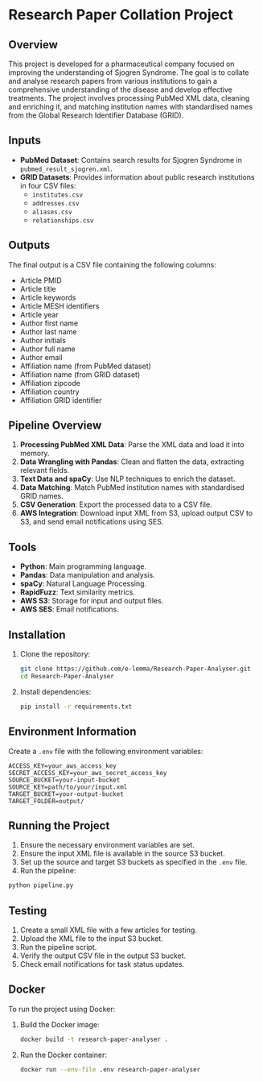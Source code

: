 # Research Paper Collation Project

## Overview

This project is developed for a pharmaceutical company focused on improving the understanding of Sjogren Syndrome. The goal is to collate and analyse research papers from various institutions to gain a comprehensive understanding of the disease and develop effective treatments. The project involves processing PubMed XML data, cleaning and enriching it, and matching institution names with standardised names from the Global Research Identifier Database (GRID).

## Inputs

- **PubMed Dataset**: Contains search results for Sjogren Syndrome in `pubmed_result_sjogren.xml`.
- **GRID Datasets**: Provides information about public research institutions in four CSV files:
  - `institutes.csv`
  - `addresses.csv`
  - `aliases.csv`
  - `relationships.csv`

## Outputs

The final output is a CSV file containing the following columns:
- Article PMID
- Article title
- Article keywords
- Article MESH identifiers
- Article year
- Author first name
- Author last name
- Author initials
- Author full name
- Author email
- Affiliation name (from PubMed dataset)
- Affiliation name (from GRID dataset)
- Affiliation zipcode
- Affiliation country
- Affiliation GRID identifier

## Pipeline Overview

1. **Processing PubMed XML Data**: Parse the XML data and load it into memory.
2. **Data Wrangling with Pandas**: Clean and flatten the data, extracting relevant fields.
3. **Text Data and spaCy**: Use NLP techniques to enrich the dataset.
4. **Data Matching**: Match PubMed institution names with standardised GRID names.
5. **CSV Generation**: Export the processed data to a CSV file.
6. **AWS Integration**: Download input XML from S3, upload output CSV to S3, and send email notifications using SES.

## Tools

- **Python**: Main programming language.
- **Pandas**: Data manipulation and analysis.
- **spaCy**: Natural Language Processing.
- **RapidFuzz**: Text similarity metrics.
- **AWS S3**: Storage for input and output files.
- **AWS SES**: Email notifications.

## Installation

1. Clone the repository:
   ```sh
   git clone https://github.com/e-lemma/Research-Paper-Analyser.git
   cd Research-Paper-Analyser
   ```

2. Install dependencies:
   ```sh
   pip install -r requirements.txt
   ```

## Environment Information

Create a `.env` file with the following environment variables:
```
ACCESS_KEY=your_aws_access_key
SECRET_ACCESS_KEY=your_aws_secret_access_key
SOURCE_BUCKET=your-input-bucket
SOURCE_KEY=path/to/your/input.xml
TARGET_BUCKET=your-output-bucket
TARGET_FOLDER=output/
```
## Running the Project

1. Ensure the necessary environment variables are set.
2. Ensure the input XML file is available in the source S3 bucket.
3. Set up the source and target S3 buckets as specified in the `.env` file.
4. Run the pipeline:
  ```sh
  python pipeline.py
  ```

## Testing

1. Create a small XML file with a few articles for testing.
2. Upload the XML file to the input S3 bucket.
3. Run the pipeline script.
4. Verify the output CSV file in the output S3 bucket.
5. Check email notifications for task status updates.

## Docker

To run the project using Docker:

1. Build the Docker image:
   ```sh
   docker build -t research-paper-analyser .
   ```

2. Run the Docker container:
   ```sh
   docker run --env-file .env research-paper-analyser
   ```